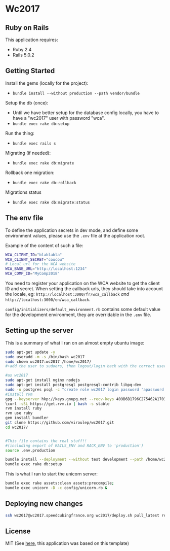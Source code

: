 Wc2017
================

Ruby on Rails
-------------

This application requires:

- Ruby 2.4
- Rails 5.0.2

Getting Started
---------------

Install the gems (locally for the project):

- `bundle install --without production --path vendor/bundle`

Setup the db (once):

- Until we have better setup for the database config locally, you have to have a "wc2017" user with password "wca".
- `bundle exec rake db:setup`


Run the thing:

- `bundle exec rails s`

Migrating (if needed):

- `bundle exec rake db:migrate`

Rollback one migration:

- `bundle exec rake db:rollback`

Migrations status

- `bundle exec rake db:migrate:status`



## The env file

To define the application secrets in dev mode, and define some environment values, please use the `.env` file at the application root.

Example of the content of such a file:

```sh
WCA_CLIENT_ID="blablabla"
WCA_CLIENT_SECRET="coucou"
# Local url for the WCA website
WCA_BASE_URL="http://localhost:1234"
WCA_COMP_ID="MyComp2018"
```

You need to register your application on the WCA website to get the client ID and secret. When setting the callback urls, they should take into account the locale, eg: `http://localhost:3000/fr/wca_callback` *and* `http://localhost:3000/en/wca_callback`.

`config/initializers/default_environment.rb` contains some default value for the development environment, they are overridable in the `.env` file.

## Setting up the server

This is a summary of what I ran on an almost empty ubuntu image:
```sh
sudo apt-get update -y
sudo useradd -m -s /bin/bash wc2017
sudo chown wc2017:wc2017 /home/wc2017/
#+add the user to sudoers, then logout/login back with the correct user

#as wc2017
sudo apt-get install nginx nodejs
sudo apt-get install postgresql postgresql-contrib libpq-dev
sudo -u postgres psql -c "create role wc2017 login password 'apassword' createdb;"
#install rvm
gpg --keyserver hkp://keys.gnupg.net --recv-keys 409B6B1796C275462A1703113804BB82D39DC0E3
\curl -sSL https://get.rvm.io | bash -s stable
rvm install ruby
rvm use ruby
gem install bundler
git clone https://github.com/viroulep/wc2017.git
cd wc2017/


#This file contains the real stuff!!
#(including export of RAILS_ENV and RACK_ENV to 'production')
source .env.production

bundle install --deployment --without test development --path /home/wc2017/.bundle
bundle exec rake db:setup
```

This is what I ran to start the unicorn server:
```sh
bundle exec rake assets:clean assets:precompile;
bundle exec unicorn -D -c config/unicorn.rb &
```

## Deploying new changes

```sh
ssh wc2017@wc2017.speedcubingfrance.org wc2017/deploy.sh pull_latest rebuild_rails
```


License
-------
MIT
(See [here](https://github.com/RailsApps/rails-omniauth#mit-license), this application was based on this template)
